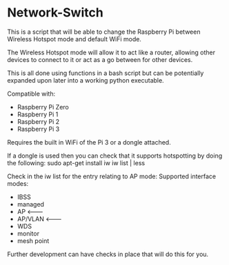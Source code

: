 # Network-Switch

This is a script that will be able to change the Raspberry Pi between Wireless Hotspot mode and default WiFi mode.

The Wireless Hotspot mode will allow it to act like a router, allowing other devices to connect to it or act as a go between for other devices.

This is all done using functions in a bash script but can be potentially expanded upon later into a working python executable.

Compatible with:
  - Raspberry Pi Zero
  - Raspberry Pi 1
  - Raspberry Pi 2
  - Raspberry Pi 3

Requires the built in WiFi of the Pi 3 or a dongle attached.

If a dongle is used then you can check that it supports hotspotting by doing the following:
  sudo apt-get install iw
  iw list | less
  
Check in the iw list for the entry relating to AP mode:
  Supported interface modes:
  - IBSS
  - managed
  - AP          <---
  - AP/VLAN     <---
  - WDS
  - monitor
  - mesh point
      
Further development can have checks in place that will do this for you.
